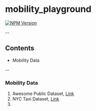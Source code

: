 # mobility_playground

[![NPM Version][npm-image]][npm-url]

--
## Contents

- Mobility Data


--
### Mobility Data
1. Awesome Public Dataset, [Link](https://github.com/awesomedata/awesome-public-datasets#transportation)
2. NYC Taxi Dataset, [Link](https://www1.nyc.gov/site/tlc/about/tlc-trip-record-data.page)
3. 

<!-- Markdown link & img dfn's -->
[npm-image]: https://img.shields.io/npm/v/datadog-metrics.svg?style=flat-square
[npm-url]: https://npmjs.org/package/datadog-metrics
[npm-downloads]: https://img.shields.io/npm/dm/datadog-metrics.svg?style=flat-square
[travis-image]: https://img.shields.io/travis/dbader/node-datadog-metrics/master.svg?style=flat-square
[travis-url]: https://travis-ci.org/dbader/node-datadog-metrics
[wiki]: https://github.com/yourname/yourproject/wiki
